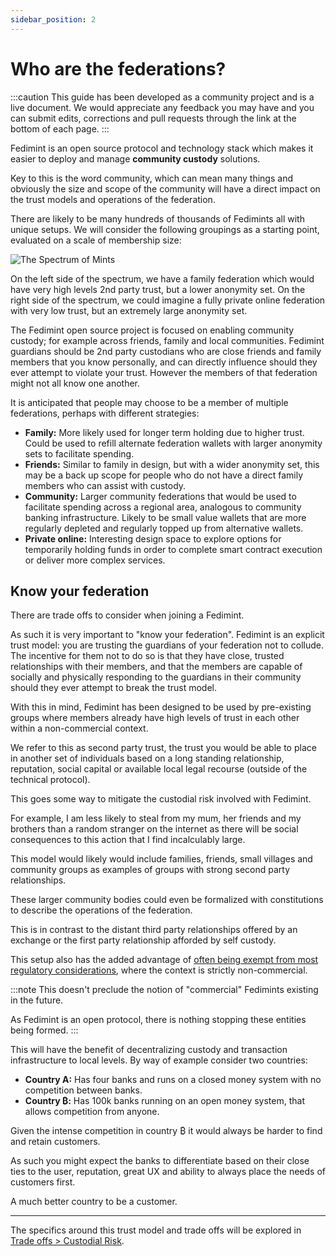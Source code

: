 ```yaml
---
sidebar_position: 2
---
```


# Who are the federations?

:::caution
This guide has been developed as a community project and is a live document. We would appreciate any feedback you may have and you can submit edits, corrections and pull requests through the link at the bottom of each page.
:::

Fedimint is an open source protocol and technology stack which makes it easier to deploy and manage **community custody** solutions.

Key to this is the word community, which can mean many things and obviously the size and scope of the community will have a direct impact on the trust models and operations of the federation.

There are likely to be many hundreds of thousands of Fedimints all with unique setups. We will consider the following groupings as a starting point, evaluated on a scale of membership size:

![The Spectrum of Mints](/img/raw-figures/fm-community-scope.excalidraw.png)

On the left side of the spectrum, we have a family federation which would have very high levels 2nd party trust, but a lower anonymity set. On the right side of the spectrum, we could imagine a fully private online federation with very low trust, but an extremely large anonymity set.

The Fedimint open source project is focused on enabling community custody; for example across friends, family and local communities. Fedimint guardians should be 2nd party custodians who are close friends and family members that you know personally, and can directly influence should they ever attempt to violate your trust. However the members of that federation might not all know one another.

It is anticipated that people may choose to be a member of multiple federations, perhaps with different strategies:

- **Family:** More likely used for longer term holding due to higher trust. Could be used to refill alternate federation wallets with larger anonymity sets to facilitate spending.
- **Friends:** Similar to family in design, but with a wider anonymity set, this may be a back up scope for people who do not have a direct family members who can assist with custody.
- **Community:** Larger community federations that would be used to facilitate spending across a regional area, analogous to community banking infrastructure. Likely to be small value wallets that are more regularly depleted and regularly topped up from alternative wallets.
- **Private online:** Interesting design space to explore options for temporarily holding funds in order to complete smart contract execution or deliver more complex services.

## Know your federation

There are trade offs to consider when joining a Fedimint.

As such it is very important to "know your federation". Fedimint is an explicit trust model: you are trusting the guardians of your federation not to collude. The incentive for them not to do so is that they have close, trusted relationships with their members, and that the members are capable of socially and physically responding to the guardians in their community should they ever attempt to break the trust model.

With this in mind, Fedimint has been designed to be used by pre-existing groups where members already have high levels of trust in each other within a non-commercial context.

We refer to this as second party trust, the trust you would be able to place in another set of individuals based on a long standing relationship, reputation, social capital or available local legal recourse (outside of the technical protocol).

This goes some way to mitigate the custodial risk involved with Fedimint.

For example, I am less likely to steal from my mum, her friends and my brothers than a random stranger on the internet as there will be social consequences to this action that I find incalculably large.

This model would likely would include families, friends, small villages and community groups as examples of groups with strong second party relationships.

These larger community bodies could even be formalized with constitutions to describe the operations of the federation.

This is in contrast to the distant third party relationships offered by an exchange or the first party relationship afforded by self custody.

This setup also has the added advantage of [often being exempt from most regulatory considerations](../FAQs/RegulatoryQuestions), where the context is strictly non-commercial.

:::note
This doesn't preclude the notion of "commercial" Fedimints existing in the future.

As Fedimint is an open protocol, there is nothing stopping these entities being formed.
:::

This will have the benefit of decentralizing custody and transaction infrastructure to local levels. By way of example consider two countries:

- **Country A:** Has four banks and runs on a closed money system with no competition between banks.
- **Country ₿:** Has 100k banks running on an open money system, that allows competition from anyone.

Given the intense competition in country ₿ it would always be harder to find and retain customers.

As such you might expect the banks to differentiate based on their close ties to the user, reputation, great UX and ability to always place the needs of customers first.

A much better country to be a customer.

---

The specifics around this trust model and trade offs will be explored in [Trade offs > Custodial Risk](../TradeOffs/NotYourKeys).
